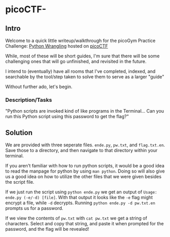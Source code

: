# picoCTF-

## Intro

Welcome to a quick little writeup/walkthrough for the picoGym Practice Challenge: [Python Wrangling](https://play.picoctf.org/practice/challenge/166?page=1&solved=0) hosted on [picoCTF](https://picoctf.org)

While, most of these will be short guides, I'm sure that there will be some challenging ones that will go unfinished, and revisited in the future. 

I intend to (eventually) have all rooms that I've completed, indexed, and searchable by the tool/step taken to solve them to serve as a larger "guide"

Without further ado, let's begin. 

### Description/Tasks

"Python scripts are invoked kind of like programs in the Terminal... Can you run this Python script using this password to get the flag?"

## Solution

We are provided with three seperate files. `ende.py`, `pw.txt`, and `flag.txt.en`. Save those to a directory, and then navigate to that directory within your terminal. 

If you aren't familiar with how to run python scripts, it would be a good idea to read the manpage for python by using `man python`. Doing so will also give us a good idea on how to utilize the other files that we were given besides the script file. 

If we just run the script using `python ende.py` we get an output of `Usage: ende.py (-e/-d) [file]`. With that output it looks like the `-e` flag might encrypt a file, while `-d` decrypts. Running `python ende.py -d pw.txt.en` prompts us for a password. 

If we view the contents of `pw.txt` with `cat pw.txt` we get a string of characters. Select and copy that string, and paste it when prompted for the password, and the flag will be revealed!
